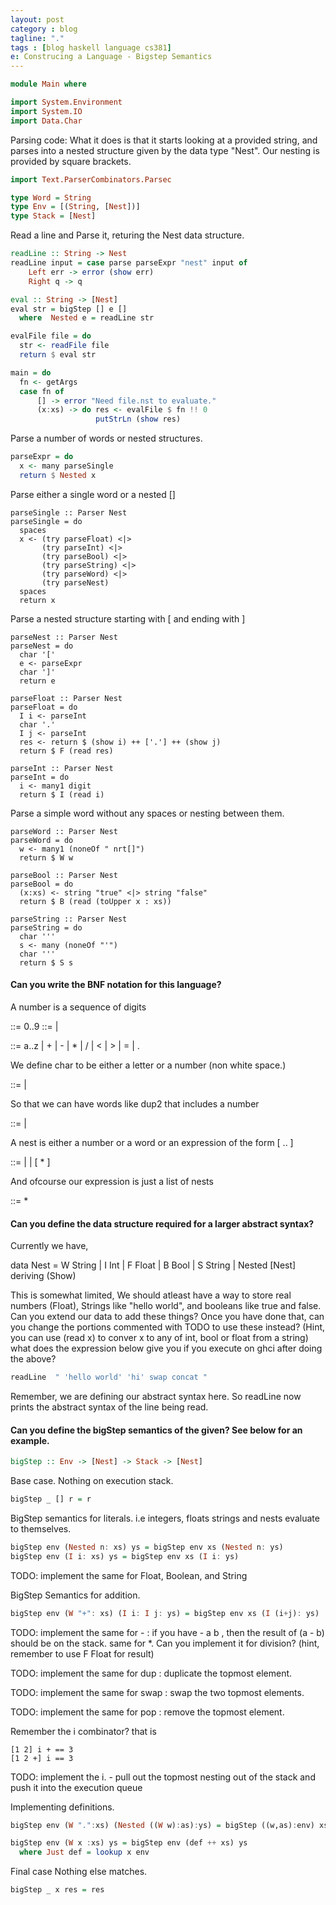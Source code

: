 ```yaml
---
layout: post
category : blog
tagline: "."
tags : [blog haskell language cs381]
e: Construcing a Language - Bigstep Semantics
---
```


~~~ haskell
module Main where

import System.Environment 
import System.IO 
import Data.Char
~~~

Parsing code: What it does is that it starts looking at a provided string, and
parses into a nested structure given by the data type "Nest". Our nesting is
provided by square brackets.

~~~ haskell
import Text.ParserCombinators.Parsec

type Word = String
type Env = [(String, [Nest])]
type Stack = [Nest]
~~~

Read a line and Parse it, returing the Nest data structure.

~~~ haskell
readLine :: String -> Nest
readLine input = case parse parseExpr "nest" input of
    Left err -> error (show err)
    Right q -> q

eval :: String -> [Nest]
eval str = bigStep [] e []
  where  Nested e = readLine str

evalFile file = do
  str <- readFile file
  return $ eval str

main = do
  fn <- getArgs
  case fn of
      [] -> error "Need file.nst to evaluate."
      (x:xs) -> do res <- evalFile $ fn !! 0
                   putStrLn (show res)
~~~

Parse a number of words or nested structures.

~~~ haskell
parseExpr = do
  x <- many parseSingle
  return $ Nested x
~~~

Parse either a single word or a nested []

~~~
parseSingle :: Parser Nest
parseSingle = do
  spaces
  x <- (try parseFloat) <|>
       (try parseInt) <|>
       (try parseBool) <|>
       (try parseString) <|>
       (try parseWord) <|>
       (try parseNest)
  spaces
  return x
~~~

Parse a nested structure starting with [ and ending with ]

~~~
parseNest :: Parser Nest
parseNest = do
  char '['
  e <- parseExpr
  char ']'
  return e

parseFloat :: Parser Nest
parseFloat = do
  I i <- parseInt
  char '.'
  I j <- parseInt
  res <- return $ (show i) ++ ['.'] ++ (show j)
  return $ F (read res)

parseInt :: Parser Nest
parseInt = do
  i <- many1 digit
  return $ I (read i)
~~~

Parse a simple word without any spaces or nesting between them.

~~~
parseWord :: Parser Nest
parseWord = do
  w <- many1 (noneOf " nrt[]")
  return $ W w

parseBool :: Parser Nest
parseBool = do
  (x:xs) <- string "true" <|> string "false"
  return $ B (read (toUpper x : xs))

parseString :: Parser Nest
parseString = do
  char '''
  s <- many (noneOf "'")
  char '''
  return $ S s
~~~



#### Can you write the BNF notation for this language?

A number is a sequence of digits

 <digit>   ::= 0..9
 <num>     ::= <digit>
             | <digit><num>

 <letter>  ::= a..z | + | - | * | / | < | > | = | .

We define char to be either a letter or a number (non white space.)

 <char>    ::= <letter>
             | <digit>

So that we can have words like dup2 that includes a number

 <word>    ::= <letter>
              | <word> <char>

A nest is either a number or a word or an expression of the form [ .. ]

 <nest>    ::= <num>
             | <word>
             | [ <nest>* ]

And ofcourse our expression is just a list of nests

 <expr>   ::= <nest>*

#### Can you define the data structure required for a larger abstract syntax?

Currently we have,

data Nest = W String
          | I Int
          | F Float
          | B Bool
          | S String
          | Nested [Nest]
  deriving (Show)

This is somewhat limited, We should atleast have a way to store real numbers (Float),
Strings like "hello world", and booleans like true and false. Can you extend our data
to add these things? Once you have done that, can you change the portions commented with
TODO to use these instead? (Hint, you can use (read x) to conver x to any of int, bool
or float from a string)
what does the expression below give you if you execute on ghci after doing the above?

~~~ haskell
readLine  " 'hello world' 'hi' swap concat "
~~~

Remember, we are defining our abstract syntax here. So readLine now prints the abstract
syntax of the line being read.

#### Can you define the bigStep semantics of the given? See below for an example.

~~~ haskell
bigStep :: Env -> [Nest] -> Stack -> [Nest]
~~~

Base case. Nothing on execution stack.

~~~ haskell
bigStep _ [] r = r
~~~

BigStep semantics for literals. i.e integers, floats strings and nests evaluate to themselves.

~~~ haskell
bigStep env (Nested n: xs) ys = bigStep env xs (Nested n: ys)
bigStep env (I i: xs) ys = bigStep env xs (I i: ys)
~~~

TODO: implement the same for Float, Boolean, and String

BigStep Semantics for addition.

~~~ haskell
bigStep env (W "+": xs) (I i: I j: ys) = bigStep env xs (I (i+j): ys)
~~~

TODO: implement the same for - : if you have - a b , then the result of (a - b) should be on the stack.
      same for *. Can you implement it for division? (hint, remember to use F Float for result)

TODO: implement the same for dup  : duplicate the topmost element.

TODO: implement the same for swap : swap the two topmost elements.

TODO: implement the same for pop : remove the topmost element.

Remember the i combinator? that is 

~~~
[1 2] i + == 3
[1 2 +] i == 3
~~~

TODO: implement the i. - pull out the topmost nesting out of the stack and push it into the execution queue


Implementing definitions.

~~~ haskell
bigStep env (W ".":xs) (Nested ((W w):as):ys) = bigStep ((w,as):env) xs ys

bigStep env (W x :xs) ys = bigStep env (def ++ xs) ys
  where Just def = lookup x env
~~~

Final case Nothing else matches.

~~~ haskell
bigStep _ x res = res
~~~

